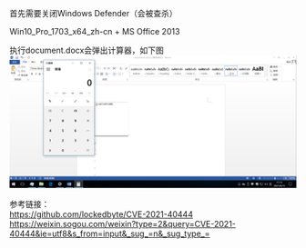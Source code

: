 首先需要关闭Windows Defender（会被查杀）

Win10_Pro_1703_x64_zh-cn + MS Office 2013

执行document.docx会弹出计算器，如下图  
![image](./pic/1.png)  

参考链接：  
https://github.com/lockedbyte/CVE-2021-40444  
https://weixin.sogou.com/weixin?type=2&query=CVE-2021-40444&ie=utf8&s_from=input&_sug_=n&_sug_type_=  
